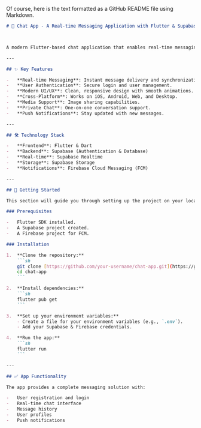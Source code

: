 Of course, here is the text formatted as a GitHub README file using Markdown.

````markdown
# 💬 Chat App - A Real-time Messaging Application with Flutter & Supabase



A modern Flutter-based chat application that enables real-time messaging between users. Built with a clean and intuitive interface, this app allows seamless communication with instant message delivery.

---

## ✨ Key Features

-   **Real-time Messaging**: Instant message delivery and synchronization.
-   **User Authentication**: Secure login and user management.
-   **Modern UI/UX**: Clean, responsive design with smooth animations.
-   **Cross-Platform**: Works on iOS, Android, Web, and Desktop.
-   **Media Support**: Image sharing capabilities.
-   **Private Chat**: One-on-one conversation support.
-   **Push Notifications**: Stay updated with new messages.

---

## 🛠️ Technology Stack

-   **Frontend**: Flutter & Dart
-   **Backend**: Supabase (Authentication & Database)
-   **Real-time**: Supabase Realtime
-   **Storage**: Supabase Storage
-   **Notifications**: Firebase Cloud Messaging (FCM)

---

## 🚀 Getting Started

This section will guide you through setting up the project on your local machine.

### Prerequisites

-   Flutter SDK installed.
-   A Supabase project created.
-   A Firebase project for FCM.

### Installation

1.  **Clone the repository:**
    ```sh
    git clone [https://github.com/your-username/chat-app.git](https://github.com/your-username/chat-app.git)
    cd chat-app
    ```

2.  **Install dependencies:**
    ```sh
    flutter pub get
    ```

3.  **Set up your environment variables:**
    - Create a file for your environment variables (e.g., `.env`).
    - Add your Supabase & Firebase credentials.

4.  **Run the app:**
    ```sh
    flutter run
    ```

---

## ✅ App Functionality

The app provides a complete messaging solution with:

-   User registration and login
-   Real-time chat interface
-   Message history
-   User profiles
-   Push notifications

````
